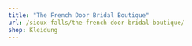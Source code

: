 ```yaml
---
title: "The French Door Bridal Boutique"
url: /sioux-falls/the-french-door-bridal-boutique/
shop: Kleidung
---
```

